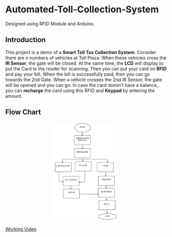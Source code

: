 # Automated-Toll-Collection-System
Designed using RFID Module and Arduino.

## Introduction
This project is a demo of a **Smart Toll Tax Collection System**. Consider there are n numbers of vehicles at Toll Plaza. When these vehicles cross the **IR Sensor**, the gate will be closed. At the same time, the **LCD** will display to put the Card to the reader for scanning. Then you can put your card on **RFID** and pay your bill. When the bill is successfully paid, then you can go towards the 2nd Gate. When a vehicle crosses the 2nd IR Sensor, the gate will be opened and you can go. In case the card doesn’t have a balance, you can **recharge** the card using this RFID and **Keypad** by entering the amount.

## Flow Chart
<p align="center" width="100%">
<img src = "https://github.com/Fangzzxx/Automated-Toll-Collection-System/blob/main/Flow%20Chart.jpg" width = "40%" height = "40%" />
</p>


[Working Video](https://github.com/Fangzzxx/Automated-Toll-Collection-System/blob/main/Exploratory%20Project.mp4)


 


